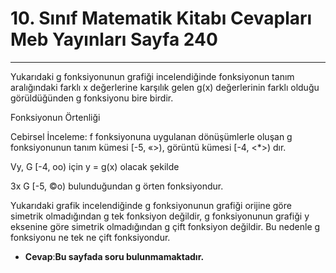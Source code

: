 # 10. Sınıf Matematik Kitabı Cevapları Meb Yayınları Sayfa 240

---

Yukarıdaki g fonksiyonunun grafiği incelendiğinde fonksiyonun tanım aralığındaki farklı x değerlerine karşılık gelen g(x) değerlerinin farklı olduğu görüldüğünden g fonksiyonu bire birdir.

Fonksiyonun Örtenliği

 Cebirsel İnceleme: f fonksiyonuna uygulanan dönüşümlerle oluşan g fonksiyonunun tanım kümesi [-5, «>), görüntü kümesi [-4, <*>) dır.

 Vy, G [-4, oo) için y = g(x) olacak şekilde

 3x G [-5, ©o) bulunduğundan g örten fonksiyondur.

Yukarıdaki grafik incelendiğinde g fonksiyonunun grafiği orijine göre simetrik olmadığından g tek fonksiyon değildir, g fonksiyonunun grafiği y eksenine göre simetrik olmadığından g çift fonksiyon değildir. Bu nedenle g fonksiyonu ne tek ne çift fonksiyondur.

-   **Cevap**:**Bu sayfada soru bulunmamaktadır.**